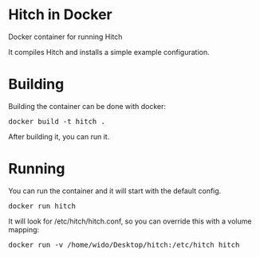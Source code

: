 # Hitch in Docker
Docker container for running Hitch

It compiles Hitch and installs a simple example configuration.

# Building
Building the container can be done with docker:

<pre>docker build -t hitch .</pre>

After building it, you can run it.

# Running
You can run the container and it will start with the default config.

<pre>docker run hitch</pre>

It will look for /etc/hitch/hitch.conf, so you can override this with a volume mapping:

<pre>docker run -v /home/wido/Desktop/hitch:/etc/hitch hitch</pre>

